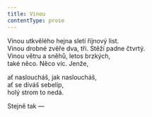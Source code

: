 ```yaml
---
title: Vinou
contentType: prose
---
```


<section>

Vinou utkvělého hejna sletí říjnový list.  
Vinou drobné zvěře dva, tři. Stěží padne čtvrtý.  
Vinou větru a sněhů, letos brzkých,  
také něco. Něco víc. Jenže,

ať nasloucháš, jak nasloucháš,  
ať se díváš sebelíp,  
holý strom to nedá.

Stejně tak —

</section>
